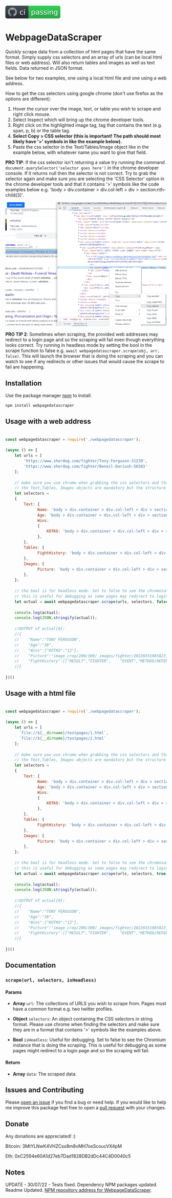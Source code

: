 [![img](./badgegithubactions.svg)](https://github.com/hpt-dev/WebpageDataScraper/actions)

# WebpageDataScraper
Quickly scrape data from a collection of html pages that have the same format. Simply supply css selectors and an array of urls (can be local html files or web address).
Will also return tables and images as well as text fields. Data returned in JSON format.

See below for two examples, one using a local html file and one using a web address.

How to get the css selectors using google chrome (don't use firefox as the options are different):
1)  Hover the cursor over the image, text, or table you wish to scrape and right click mouse.
2)  Select Inspect which will bring up the chrome developer tools.
3)  Right click on the highlighted image tag, tag that contains the text (e.g. span, p, b) or the table tag.
5)  **Select Copy > CSS selector (this is important! The path should most likely have '>' symbols in like the example below).**
6)  Paste the css selector in the Text/Tables/Image object like in the example below, with whatever name you want to give that field.

**PRO TIP**: If the css selector isn't returning a value try running the command `document.querySelector('selector goes here')` in the chrome developer console. 
If it returns null then the selector is not correct. Try to grab the selector again and make sure you are selecting the 'CSS Selector' option in the chrome developer tools and that it contains '>' symbols like the code examples below e.g. 'body > div.container > div.col-left > div > section:nth-child(3)'.

![How to find CSS selectors with chrome and chrome dev tools](./HowToFindSelectors.png)

**PRO TIP 2**: Sometimes when scraping, the provided web addresses may redirect to a login page and so the scraping will fail even though everything looks correct. Try running in headless mode by setting the bool in the scrape function to false e.g. `await webpagedatascraper.scrape(obj, arr, false)`. This will launch the browser
that is doing the scraping and you can watch to see if any redirects or other issues that would cause the scrape to fail are happening.

## Installation
Use the package manager [npm](https://www.npmjs.com/) to install. 

```bash
npm install webpagedatascraper
```

## Usage with a web address
```javascript

const webpagedatascraper = require('./webpagedatascraper');

(async () => {
    let urls = [
        'https://www.sherdog.com/fighter/Tony-Ferguson-31239',
        'https://www.sherdog.com/fighter/Beneil-Dariush-56583'
    ];
    
    // make sure you use chrome when grabbing the css selectors and that they are in a format that contains '>' symbols like below.
    // the Text,Tables, Images objects are mandatory but the structure inside can be whatever you want.
    let selectors =
    {
        Text: {
              Name: 'body > div.container > div.col-left > div > section:nth-child(3) > div > div.fighter-info > div.fighter-right > div.fighter-title > div.fighter-line1 > h1 > span',
              Age: 'body > div.container > div.col-left > div > section:nth-child(3) > div > div.fighter-info > div.fighter-right > div.fighter-data > div.bio-holder > table > tbody > tr:nth-child(1) > td:nth-child(2) > b',
              Wins:
              {
                  KOTKO: 'body > div.container > div.col-left > div > section:nth-child(3) > div > div.fighter-info > div.fighter-right > div.fighter-data > div.winsloses-holder > div.wins > div:nth-child(3) > div.pl',
              },
        },
        Tables: {
              FightHistory: 'body > div.container > div.col-left > div > section:nth-child(4) > div.module.fight_history > div > table',
        },
        Images: {
              Picture: 'body > div.container > div.col-left > div > section:nth-child(3) > div > div.fighter-info > div:nth-child(1) > img'
        },
    };
    
    // the bool is for headless mode. Set to false to see the chromnium browser as it is doing the scraping
    // this is useful for debugging as some pages may redirect to login and the scraping will fail.
    let actual = await webpagedatascraper.scrape(urls, selectors, false);
                       
    console.log(actual);                
    console.log(JSON.stringify(actual));

    //OUTPUT of actual[0]:
    //{
    //    "Name":"TONY FERGUSON",
    //    "Age":"38",
    //    "Wins":{"KOTKO":"12"},
    //    "Picture":"image_crop/200/300/_images/fighter/20220331085823_Tony_Ferguson_ff.JPG",
    //    "FightHistory":[["RESULT","FIGHTER",    "EVENT","METHOD/REFEREE","R","TIME","LOSS","Michael Chandler","UFC 274 - Oliveira vs. Gaethje\nMay / 07 / 2022","KO (Front Kick)  //nJason Herzog\nVIEW PLAY-BY-PLAY","2","0:17","LOSS",   "Beneil Dariush","UFC 262 - Oliveira vs. Chandler\nMay / 15 / 2021","Decision (Unanimous)\nMike Beltran\nVIEW PLAY-BY-PLAY","3","5:00","LOSS","Charles Oliveira","UFC 256 - Figueiredo     vs. Moreno\nDec / 12 / 2020","Decision (Unanimous)\nMark Smith\nVIEW PLAY-BY-PLAY","3","5:00","LOSS","Justin Gaethje","UFC 249 - Ferguson vs. Gaethje\nMay / 09 / 2020","TKO (Punch)    \nHerb Dean\nVIEW PLAY-BY-PLAY","5","3:39","WIN","Donald Cerrone","UFC 238 - Cejudo vs. Moraes\nJun / 08 / 2019","TKO (Doctor Stoppage)\nDan Miragliotta\nVIEW PLAY-BY-PLAY","2",   "5:00"]]
    //}

})()

```

## Usage with a html file
```javascript

const webpagedatascraper = require('./webpagedatascraper');

(async () => {
    let urls = [
      `file://${__dirname}/testpages/1.html`,
      `file://${__dirname}/testpages/2.html`
    ];
    
    // make sure you use chrome when grabbing the css selectors and that they are in a format that contains '>' synmbols like below.
    // the Text,Tables, Images objects are mandatory but the structure inside can be whatever you want.
    let selectors =
    {
        Text: {
              Name: 'body > div.container > div.col-left > div > section:nth-child(3) > div > div.fighter-info > div.fighter-right > div.fighter-title > div.fighter-line1 > h1 > span',
              Age: 'body > div.container > div.col-left > div > section:nth-child(3) > div > div.fighter-info > div.fighter-right > div.fighter-data > div.bio-holder > table > tbody > tr:nth-child(1) > td:nth-child(2) > b',
              Wins:
              {
                  KOTKO: 'body > div.container > div.col-left > div > section:nth-child(3) > div > div.fighter-info > div.fighter-right > div.fighter-data > div.winsloses-holder > div.wins > div:nth-child(3) > div.pl',
              },
        },
        Tables: {
              FightHistory: 'body > div.container > div.col-left > div > section:nth-child(4) > div.module.fight_history > div > table',
        },
        Images: {
              Picture: 'body > div.container > div.col-left > div > section:nth-child(3) > div > div.fighter-info > div:nth-child(1) > img'
        },
    };

    // the bool is for headless mode. Set to false to see the chromnium browser as it is doing the scraping
    // this is useful for debugging as some pages may redirect to login and the scraping will fail.
    let actual = await webpagedatascraper.scrape(urls, selectors, true);
           
    console.log(actual);                
    console.log(JSON.stringify(actual));

    //OUTPUT of actual[0]:
    //{
    //    "Name":"TONY FERGUSON",
    //    "Age":"38",
    //    "Wins":{"KOTKO":"12"},
    //    "Picture":"image_crop/200/300/_images/fighter/20220331085823_Tony_Ferguson_ff.JPG",
    //    "FightHistory":[["RESULT","FIGHTER",    "EVENT","METHOD/REFEREE","R","TIME","LOSS","Michael Chandler","UFC 274 - Oliveira vs. Gaethje\nMay / 07 / 2022","KO (Front Kick)  //nJason Herzog\nVIEW PLAY-BY-PLAY","2","0:17","LOSS",   "Beneil Dariush","UFC 262 - Oliveira vs. Chandler\nMay / 15 / 2021","Decision (Unanimous)\nMike Beltran\nVIEW PLAY-BY-PLAY","3","5:00","LOSS","Charles Oliveira","UFC 256 - Figueiredo     vs. Moreno\nDec / 12 / 2020","Decision (Unanimous)\nMark Smith\nVIEW PLAY-BY-PLAY","3","5:00","LOSS","Justin Gaethje","UFC 249 - Ferguson vs. Gaethje\nMay / 09 / 2020","TKO (Punch)    \nHerb Dean\nVIEW PLAY-BY-PLAY","5","3:39","WIN","Donald Cerrone","UFC 238 - Cejudo vs. Moraes\nJun / 08 / 2019","TKO (Doctor Stoppage)\nDan Miragliotta\nVIEW PLAY-BY-PLAY","2",   "5:00"]]
    //}

})()

```
## Documentation

### `scrape(url, selectors, isHeadless)`

#### Params
-  **Array**  `url`: The collections of URLS you wish to scrape from. Pages must have a common format e.g. two twitter profiles.

-  **Object**  `selectors`: An object containing the CSS selectors in string format. Please use chrome when finding the selectors and make sure they are in a format that contains '>' symbols like the examples above.

-  **Bool**  `isHeadless`:  Useful for debugging. Set to false to see the Chromium instance that is doing the scraping. This is useful for debugging as some pages might redirect to a login page and so the scraping will fail.

#### Return
-  **Array** `data`: The scraped data.

## Issues and Contributing
Please [open an issue](https://github.com/hpt-dev/WebpageDataScraper/issues) if you find a bug or need help. If you would like to help me improve this package feel free to open a [pull request](https://github.com/hpt-dev/WebpageDataScraper/pulls) with your changes.

## Donate 
Any donations are appreciated! :)

Bitcoin: 3MtYLNwK4VHZCsx8m8vMH7osScoucVX4pM

Eth: 0xC2594e60A1d27eb7Dad1828DB2dDc44C4D0040c5

## Notes
UPDATE - 30/07/22 - Tests fixed. Dependency NPM packages updated. Readme Updated. [NPM repository address for WebpageDataScraper](https://www.npmjs.com/package/webpagedatascraper).
